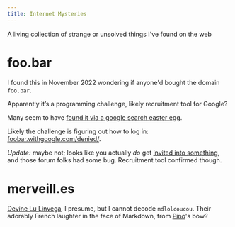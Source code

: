 ```yaml
---
title: Internet Mysteries
---
```

A living collection of strange or unsolved things I've found on the web

# foo.bar

I found this in November 2022 wondering if anyone'd bought the domain `foo.bar`.

Apparently it’s a programming challenge, likely recruitment tool for Google?

Many seem to have [found it via a google search easter egg](https://support.google.com/chrome/thread/11372378?hl=en&msgid=31853357).

Likely the challenge is figuring out how to log in: [foobar.withgoogle.com/denied/](https://foobar.withgoogle.com/denied/).

<em>Update:</em> maybe not; looks like you actually _do_ get [invited into something](https://towardsdatascience.com/how-to-get-hired-by-google-b19806ad3c62), and those forum folks had some bug. Recruitment tool confirmed though.

# merveill.es

[Devine Lu Linvega](http://xxiivv.com), I presume, but I cannot decode `mdlolcoucou`. Their adorably French laughter in the face of Markdown, from [Pino](https://wiki.xxiivv.com/site/pino.html)'s bow?
